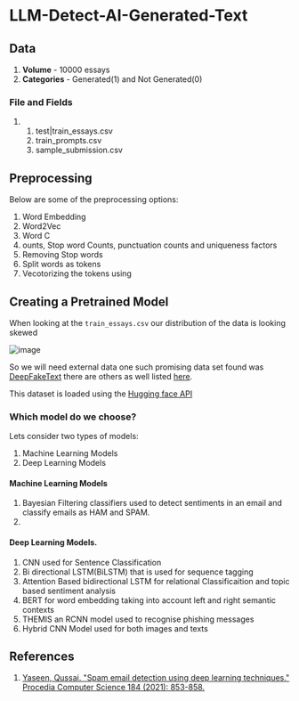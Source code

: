# LLM-Detect-AI-Generated-Text
## Data
1. **Volume** - 10000 essays
2. **Categories** - Generated(1) and Not Generated(0)


### File and Fields

1. 1. test|train_essays.csv
   2. train_prompts.csv
   3. sample_submission.csv
## Preprocessing

Below are some of the preprocessing options:
1. Word Embedding
2. Word2Vec
3. Word C
4. ounts, Stop word Counts, punctuation counts and uniqueness factors
5. Removing Stop words
6. Split words as tokens
7. Vecotorizing the tokens using 

## Creating a Pretrained Model

When looking at the `train_essays.csv` our distribution of the data is looking skewed

![image](https://github.com/Alton1998/LLM-Detect-AI-Generated-Text/assets/39479720/2077b664-df03-4cb5-b7c8-e6fc373030f6)

So we will need external data one such promising data set found was [DeepFakeText](https://github.com/yafuly/DeepfakeTextDetect) there are others as well listed [here](https://github.com/NLP2CT/LLM-generated-Text-Detection?tab=readme-ov-file#datasets).

This dataset is loaded using the [Hugging face API](https://huggingface.co/docs/datasets/load_hub)

### Which model do we choose?

Lets consider two types of models:
1. Machine Learning Models
2. Deep Learning Models

#### Machine Learning Models
1. Bayesian Filtering classifiers used to detect sentiments in an email and classify emails as HAM and SPAM.
2. 

#### Deep Learning Models.

1. CNN used for Sentence Classification
2. Bi directional LSTM(BiLSTM) that is used for sequence tagging
3. Attention Based bidirectional LSTM for relational Classificaition and topic based sentiment analysis
4. BERT for word embedding taking into account left and right semantic contexts
5. THEMIS an RCNN model used to recognise phishing messages
6. Hybrid CNN Model used for both images and texts

## References

1. [Yaseen, Qussai. "Spam email detection using deep learning techniques." Procedia Computer Science 184 (2021): 853-858.](https://www.sciencedirect.com/science/article/pii/S1877050921007493)






